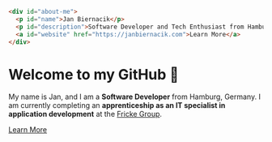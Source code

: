 ```html
<div id="about-me">
  <p id="name">Jan Biernacik</p>
  <p id="description">Software Developer and Tech Enthusiast from Hamburg, Germany.</p>
  <a id="website" href="https://janbiernacik.com">Learn More</a>
</div>
```
# Welcome to my GitHub 👋
My name is Jan, and I am a **Software Developer** from Hamburg, Germany. I am currently completing an **apprenticeship as an IT specialist in application development** at the [Fricke Group](https://fricke.de).

[Learn More](https://janbiernacik.com)
